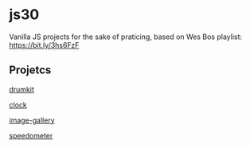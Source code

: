 # js30

Vanilla JS projects for the sake of praticing, based on Wes Bos playlist: https://bit.ly/3hs6FzF

## Projetcs

[drumkit](https://guilhermespopolin.github.io/js30/drumkit)

[clock](https://guilhermespopolin.github.io/js30/clock)

[image-gallery](https://guilhermespopolin.github.io/js30/image-gallery)

[speedometer](https://guilhermespopolin.github.io/js30/speedometer/)
